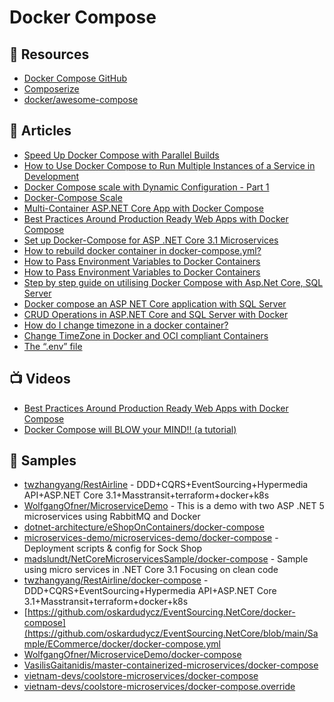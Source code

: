 # Docker Compose

## 📘 Resources
- [Docker Compose GitHub](https://github.com/docker/compose)
- [Composerize](https://www.composerize.com/)
- [docker/awesome-compose](https://github.com/docker/awesome-compose)
## 📕 Articles
- [Speed Up Docker Compose with Parallel Builds](https://ardalis.com/speed-up-docker-compose-with-parallel-builds/)
- [How to Use Docker Compose to Run Multiple Instances of a Service in Development](https://pspdfkit.com/blog/2018/how-to-use-docker-compose-to-run-multiple-instances-of-a-service-in-development/)
- [Docker Compose scale with Dynamic Configuration - Part 1](https://tarunlalwani.com/post/docker-compose-scale-with-dynamic-configuration-part-1/)
- [Docker-Compose Scale](https://linuxhint.com/docker_compose_scale/)
- [Multi-Container ASP.NET Core App with Docker Compose](https://www.yogihosting.com/docker-compose-aspnet-core/)
- [Best Practices Around Production Ready Web Apps with Docker Compose](https://nickjanetakis.com/blog/best-practices-around-production-ready-web-apps-with-docker-compose)
- [Set up Docker-Compose for ASP .NET Core 3.1 Microservices](https://www.programmingwithwolfgang.com/set-up-docker-compose-for-asp-net-core-3-1-microservices)
- [How to rebuild docker container in docker-compose.yml?](https://stackoverflow.com/questions/36884991/how-to-rebuild-docker-container-in-docker-compose-yml)
- [How to Pass Environment Variables to Docker Containers](https://www.cloudsavvyit.com/14081/how-to-pass-environment-variables-to-docker-containers/)
- [How to Pass Environment Variables to Docker Containers](https://www.cloudsavvyit.com/14081/how-to-pass-environment-variables-to-docker-containers/)
- [Step by step guide on utilising Docker Compose with Asp.Net Core, SQL Server](https://dev.to/moe23/step-by-step-guide-on-utilising-docker-compose-with-asp-net-core-sql-server-2e54)
- [Docker compose an ASP NET Core application with SQL Server](https://dotnetthoughts.net/docker-compose-asp-net-core-application/)
- [CRUD Operations in ASP.NET Core and SQL Server with Docker](https://www.yogihosting.com/docker-aspnet-core-sql-server-crud/)
- [How do I change timezone in a docker container?](https://stackoverflow.com/questions/57607381/how-do-i-change-timezone-in-a-docker-container)
- [Change TimeZone in Docker and OCI compliant Containers](https://mohitgoyal.co/2021/03/02/change-timezone-in-docker-and-oci-compliant-containers/)
- [The “.env” file](https://docs.docker.com/compose/environment-variables/#the-env-file)
## 📺 Videos
- [Best Practices Around Production Ready Web Apps with Docker Compose](https://www.youtube.com/watch?v=T--X3v2pwtU)
- [Docker Compose will BLOW your MIND!! (a tutorial)](https://www.youtube.com/watch?v=DM65_JyGxCo)
## 🚀 Samples
- [twzhangyang/RestAirline](https://github.com/twzhangyang/RestAirline) - DDD+CQRS+EventSourcing+Hypermedia API+ASP.NET Core 3.1+Masstransit+terraform+docker+k8s
- [WolfgangOfner/MicroserviceDemo](https://github.com/WolfgangOfner/MicroserviceDemo) - This is a demo with two ASP .NET 5 microservices using RabbitMQ and Docker
- [dotnet-architecture/eShopOnContainers/docker-compose](https://github.com/dotnet-architecture/eShopOnContainers/blob/main/src/docker-compose.yml)
- [microservices-demo/microservices-demo/docker-compose](https://github.com/microservices-demo/microservices-demo/tree/master/deploy/docker-compose) - Deployment scripts & config for Sock Shop
- [madslundt/NetCoreMicroservicesSample/docker-compose](https://github.com/madslundt/NetCoreMicroservicesSample/tree/master/Compose) - Sample using micro services in .NET Core 3.1 Focusing on clean code
- [twzhangyang/RestAirline/docker-compose](https://github.com/twzhangyang/RestAirline/blob/master/docker-compose/docker-compose.yml) - DDD+CQRS+EventSourcing+Hypermedia API+ASP.NET Core 3.1+Masstransit+terraform+docker+k8s
- [https://github.com/oskardudycz/EventSourcing.NetCore/docker-compose](https://github.com/oskardudycz/EventSourcing.NetCore/blob/main/Sample/ECommerce/docker/docker-compose.yml
- [WolfgangOfner/MicroserviceDemo/docker-compose](https://github.com/WolfgangOfner/MicroserviceDemo/blob/master/docker-compose.yml)
- [VasilisGaitanidis/master-containerized-microservices/docker-compose](https://github.com/VasilisGaitanidis/master-containerized-microservices/blob/master/src/docker-compose.yml)
- [vietnam-devs/coolstore-microservices/docker-compose](https://github.com/vietnam-devs/coolstore-microservices/blob/main/docker-compose.yml)
- [vietnam-devs/coolstore-microservices/docker-compose.override](https://github.com/vietnam-devs/coolstore-microservices/blob/main/docker-compose.override.yml)